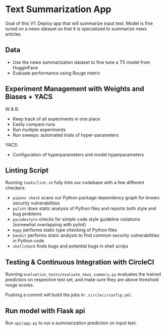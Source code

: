 # Text Summarization App

Goal of this V1: Deploy app that will summarize input text. Model is fine tuned on a news dataset so that it is specialized to summarize news articles.  

## Data

- Use the news summarization dataset to fine tune a T5 model from HugginFace
- Evaluate performance using Rouge metric

## Experiment Management with Weights and Biases + YACS

W & B:
- Keep track of all experiments in one place
- Easily compare runs
- Run multiple experiments
- Run sweeps: automated trials of hyper-parameters

YACS: 
- Configuration of hyperparameters and model hyperparameters

## Linting Script

Running `tasks/lint.sh` fully lints our codebase with a few different checkers:

- `pipenv check` scans our Python package dependency graph for known security vulnerabilities
- `pylint` does static analysis of Python files and reports both style and bug problems
- `pycodestyle` checks for simple code style guideline violations (somewhat overlapping with pylint)
- `mypy` performs static type checking of Python files
- `bandit` performs static analysis to find common security vulnerabilities in Python code
- `shellcheck` finds bugs and potential bugs in shell scrips

## Testing & Continuous Integration with CircleCI

Running `evaluation_tests/evaluate_news_summary.py` evaluates the trained predictors on respective test set, and make sure they are above threshold rouge scores.

Pushing a commit will build the jobs in `.circleci/config.yml`.

## Run model with Flask api

Run `api/app.py` to run a summarization prediction on input text. 